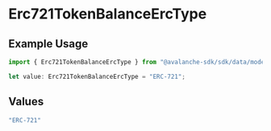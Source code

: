 # Erc721TokenBalanceErcType

## Example Usage

```typescript
import { Erc721TokenBalanceErcType } from "@avalanche-sdk/sdk/data/models/components";

let value: Erc721TokenBalanceErcType = "ERC-721";
```

## Values

```typescript
"ERC-721"
```